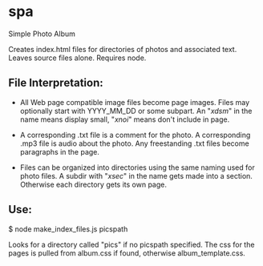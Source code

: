 # spa
Simple Photo Album

Creates index.html files for directories of photos and associated text.
Leaves source files alone.  Requires node.

File Interpretation:
-------------------

  - All Web page compatible image files become page images.  Files may
    optionally start with YYYY_MM_DD or some subpart. An "_xdsm_" in the
    name means display small, "_xnoi_" means don't include in page.

  - A corresponding .txt file is a comment for the photo.  A corresponding
    .mp3 file is audio about the photo.  Any freestanding .txt files become
    paragraphs in the page.

  - Files can be organized into directories using the same naming used for
    photo files.  A subdir with "_xsec_" in the name gets made into a
    section.  Otherwise each directory gets its own page.

Use:
---

$ node make_index_files.js picspath

Looks for a directory called "pics" if no picspath specified.  The css for
the pages is pulled from album.css if found, otherwise album_template.css.

